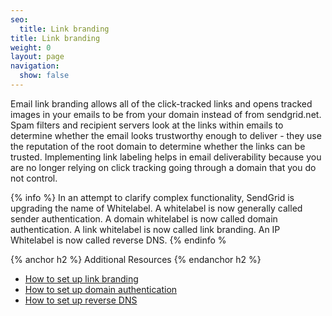 ```yaml
---
seo:
  title: Link branding
title: Link branding
weight: 0
layout: page
navigation:
  show: false
---
```


Email link branding allows all of the click-tracked links and opens tracked images in your emails to be from your domain instead of from sendgrid.net. Spam filters and recipient servers look at the links within emails to determine whether the email looks trustworthy enough to deliver - they use the reputation of the root domain to determine whether the links can be trusted. Implementing link labeling helps in email deliverability because you are no longer relying on click tracking going through a domain that you do not control.

{% info %}
In an attempt to clarify complex functionality, SendGrid is upgrading the name of Whitelabel. A whitelabel is now generally called sender authentication. A domain whitelabel is now called domain authentication. A link whitelabel is now called link branding. An IP Whitelabel is now called reverse DNS.
{% endinfo %

{% anchor h2 %}
Additional Resources
{% endanchor h2 %}

- [How to set up link branding]({{root_url}}/User_Guide/Settings/Sender_authentication/How_to_set_up_link_branding.html)
- [How to set up domain authentication]({{root_url}}/User_Guide/Settings/Sender_authentication/How_to_set_up_domain_authentication.html)
- [How to set up reverse DNS]({{root_url}}/User_Guide/Settings/Sender_authentication/How_to_set_up_reverse_dns.html)